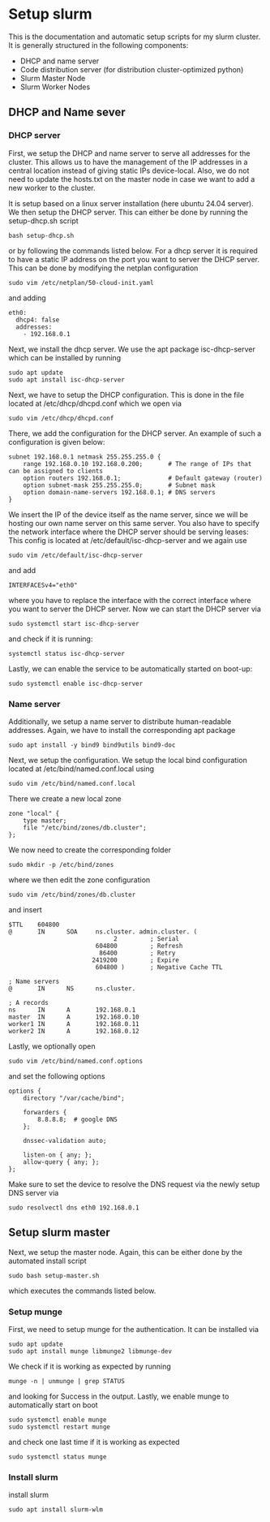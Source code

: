 # Setup slurm

This is the documentation and automatic setup scripts for my slurm cluster.
It is generally structured in the following components:

 - DHCP and name server
 - Code distribution server (for distribution cluster-optimized python)
 - Slurm Master Node
 - Slurm Worker Nodes


## DHCP and Name sever

### DHCP server

First, we setup the DHCP and name server to serve all addresses for the cluster.
This allows us to have the management of the IP addresses in a central location instead of giving static IPs device-local.
Also, we do not need to update the hosts.txt on the master node in case we want to add a new worker to the cluster.

It is setup based on a linux server installation (here ubuntu 24.04 server).
We then setup the DHCP server.
This can either be done by running the setup-dhcp.sh script

    bash setup-dhcp.sh

or by following the commands listed below.
For a dhcp server it is required to have a static IP address on the port you want to server the DHCP server.
This can be done by modifying the netplan configuration

    sudo vim /etc/netplan/50-cloud-init.yaml

and adding

    eth0:
      dhcp4: false
      addresses:
        - 192.168.0.1

Next, we install the dhcp server.
We use the apt package isc-dhcp-server which can be installed by running

    sudo apt update
    sudo apt install isc-dhcp-server

Next, we have to setup the DHCP configuration.
This is done in the file located at /etc/dhcp/dhcpd.conf which we open via

    sudo vim /etc/dhcp/dhcpd.conf

There, we add the configuration for the DHCP server.
An example of such a configuration is given below:

    subnet 192.168.0.1 netmask 255.255.255.0 {
        range 192.168.0.10 192.168.0.200;       # The range of IPs that can be assigned to clients
        option routers 192.168.0.1;             # Default gateway (router)
        option subnet-mask 255.255.255.0;       # Subnet mask
        option domain-name-servers 192.168.0.1; # DNS servers
    }

We insert the IP of the device itself as the name server, since we will be hosting our own name server on this same server.
You also have to specify the network interface where the DHCP server should be serving leases:
This config is located at /etc/default/isc-dhcp-server and we again use

    sudo vim /etc/default/isc-dhcp-server

and add

    INTERFACESv4="eth0"

where you have to replace the interface with the correct interface where you want to server the DHCP server.
Now we can start the DHCP server via

    sudo systemctl start isc-dhcp-server

and check if it is running:

    systemctl status isc-dhcp-server

Lastly, we can enable the service to be automatically started on boot-up:

    sudo systemctl enable isc-dhcp-server

### Name server

Additionally, we setup a name server to distribute human-readable addresses.
Again, we have to install the corresponding apt package

    sudo apt install -y bind9 bind9utils bind9-doc

Next, we setup the configuration.
We setup the local bind configuration located at /etc/bind/named.conf.local using

    sudo vim /etc/bind/named.conf.local

There we create a new local zone

    zone "local" {
        type master;
        file "/etc/bind/zones/db.cluster";
    };

We now need to create the corresponding folder

    sudo mkdir -p /etc/bind/zones

where we then edit the zone configuration

    sudo vim /etc/bind/zones/db.cluster

and insert

    $TTL    604800
    @       IN      SOA     ns.cluster. admin.cluster. (
                                 2         ; Serial
                            604800         ; Refresh
                             86400         ; Retry
                           2419200         ; Expire
                            604800 )       ; Negative Cache TTL

    ; Name servers
    @       IN      NS      ns.cluster.

    ; A records
    ns      IN      A       192.168.0.1
    master  IN      A       192.168.0.10
    worker1 IN      A       192.168.0.11
    worker2 IN      A       192.168.0.12

Lastly, we optionally open

    sudo vim /etc/bind/named.conf.options

and set the following options

    options {
        directory "/var/cache/bind";

        forwarders {
            8.8.8.8;  # google DNS
        };

        dnssec-validation auto;

        listen-on { any; };
        allow-query { any; };
    };

Make sure to set the device to resolve the DNS request via the newly setup DNS server via

    sudo resolvectl dns eth0 192.168.0.1


## Setup slurm master

Next, we setup the master node.
Again, this can be either done by the automated install script

    sudo bash setup-master.sh

which executes the commands listed below.


### Setup munge

First, we need to setup munge for the authentication.
It can be installed via

    sudo apt update
    sudo apt install munge libmunge2 libmunge-dev

We check if it is working as expected by running

    munge -n | unmunge | grep STATUS

and looking for Success in the output.
Lastly, we enable munge to automatically start on boot

    sudo systemctl enable munge
    sudo systemctl restart munge

and check one last time if it is working as expected

    sudo systemctl status munge


### Install slurm

install slurm

    sudo apt install slurm-wlm

